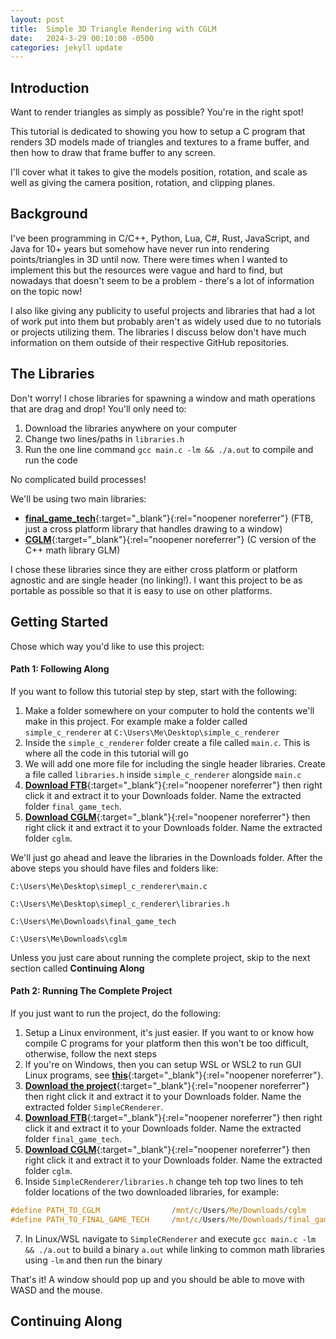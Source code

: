 ```yaml
---
layout: post
title:  Simple 3D Triangle Rendering with CGLM
date:   2024-3-29 00:10:00 -0500
categories: jekyll update
---
```



## **Introduction**
Want to render triangles as simply as possible? You're in the right spot!

This tutorial is dedicated to showing you how to setup a C program that renders 3D models made of triangles and textures to a frame buffer, and then how to draw that frame buffer to any screen.

I'll cover what it takes to give the models position, rotation, and scale as well as giving the camera position, rotation, and clipping planes.


## **Background**
I've been programming in C/C++, Python, Lua, C#, Rust, JavaScript, and Java for 10+ years but somehow have never run into rendering points/triangles in 3D until now. There were times when I wanted to implement this but the resources were vague and hard to find, but nowadays that doesn't seem to be a problem - there's a lot of information on the topic now!

I also like giving any publicity to useful projects and libraries that had a lot of work put into them but probably aren't as widely used due to no tutorials or projects utilizing them. The libraries I discuss below don't have much information on them outside of their respective GitHub repositories.


## **The Libraries**
Don't worry! I chose libraries for spawning a window and math operations that are drag and drop! You'll only need to:
1. Download the libraries anywhere on your computer
2. Change two lines/paths in `libraries.h`
3. Run the one line command `gcc main.c -lm && ./a.out` to compile and run the code

No complicated build processes!

We'll be using two main libraries:
* [**final_game_tech**](https://github.com/f1nalspace/final_game_tech/tree/master){:target="_blank"}{:rel="noopener noreferrer"} (FTB, just a cross platform library that handles drawing to a window)
* [**CGLM**](https://github.com/recp/cglm){:target="_blank"}{:rel="noopener noreferrer"} (C version of the C++ math library GLM)

I chose these libraries since they are either cross platform or platform agnostic and are single header (no linking!). I want this project to be as portable as possible so that it is easy to use on other platforms.


## **Getting Started**

Chose which way you'd like to use this project:

#### **Path 1**: Following Along
If you want to follow this tutorial step by step, start with the following:
1. Make a folder somewhere on your computer to hold the contents we'll make in this project. For example make a folder called `simple_c_renderer` at `C:\Users\Me\Desktop\simple_c_renderer`
2. Inside the `simple_c_renderer` folder create a file called `main.c`. This is where all the code in this tutorial will go
3. We will add one more file for including the single header libraries. Create a file called `libraries.h` inside `simple_c_renderer` alongside `main.c`
4. [**Download FTB**](https://github.com/f1nalspace/final_game_tech/archive/refs/heads/master.zip){:target="_blank"}{:rel="noopener noreferrer"} then right click it and extract it to your Downloads folder. Name the extracted folder `final_game_tech`.
5. [**Download CGLM**](https://github.com/recp/cglm/archive/refs/heads/master.zip){:target="_blank"}{:rel="noopener noreferrer"} then right click it and extract it to your Downloads folder. Name the extracted folder `cglm`.

We'll just go ahead and leave the libraries in the Downloads folder. After the above steps you should have files and folders like:

`C:\Users\Me\Desktop\simepl_c_renderer\main.c`

`C:\Users\Me\Desktop\simepl_c_renderer\libraries.h`

`C:\Users\Me\Downloads\final_game_tech`

`C:\Users\Me\Downloads\cglm`

Unless you just care about running the complete project, skip to the next section called **Continuing Along**

#### **Path 2**: Running The Complete Project
If you just want to run the project, do the following:
1. Setup a Linux environment, it's just easier. If you want to or know how compile C programs for your platform then this won't be too difficult, otherwise, follow the next steps
2. If you're on Windows, then you can setup WSL or WSL2 to run GUI Linux programs, see [**this**](https://learn.microsoft.com/en-us/windows/wsl/install){:target="_blank"}{:rel="noopener noreferrer"}.
3. [**Download the project**](https://github.com/jmdevy/SimpleCRenderer/archive/refs/heads/master.zip){:target="_blank"}{:rel="noopener noreferrer"} then right click it and extract it to your Downloads folder. Name the extracted folder `SimpleCRenderer`.
4. [**Download FTB**](https://github.com/f1nalspace/final_game_tech/archive/refs/heads/master.zip){:target="_blank"}{:rel="noopener noreferrer"} then right click it and extract it to your Downloads folder. Name the extracted folder `final_game_tech`.
5. [**Download CGLM**](https://github.com/recp/cglm/archive/refs/heads/master.zip){:target="_blank"}{:rel="noopener noreferrer"} then right click it and extract it to your Downloads folder. Name the extracted folder `cglm`.
6. Inside `SimpleCRenderer/libraries.h` change teh top two lines to teh folder locations of the two downloaded libraries, for example:
```C
#define PATH_TO_CGLM                /mnt/c/Users/Me/Downloads/cglm
#define PATH_TO_FINAL_GAME_TECH     /mnt/c/Users/Me/Downloads/final_game_tech
```
7. In Linux/WSL navigate to `SimpleCRenderer` and execute `gcc main.c -lm && ./a.out` to build a binary `a.out` while linking to common math libraries using `-lm` and then run the binary

That's it! A window should pop up and you should be able to move with WASD and the mouse.

## **Continuing Along**

